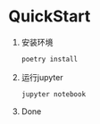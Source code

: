 # QuickStart

1. 安装环境

   ```bash
   poetry install
   ```

2. 运行jupyter

   ```bash
   jupyter notebook
   ```

3. Done
